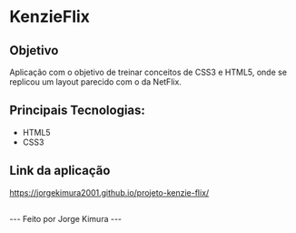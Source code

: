 # KenzieFlix

## Objetivo
Aplicação com o objetivo de treinar conceitos de CSS3 e HTML5, onde se replicou um layout parecido com o da NetFlix.

## Principais Tecnologias:

<ul>
  <li>HTML5</li>
  <li>CSS3</li>
</ul> 

## Link da aplicação
<a href="https://jorgekimura2001.github.io/projeto-kenzie-flix/">
https://jorgekimura2001.github.io/projeto-kenzie-flix/  
</a>

## 

--- Feito por Jorge Kimura ---
